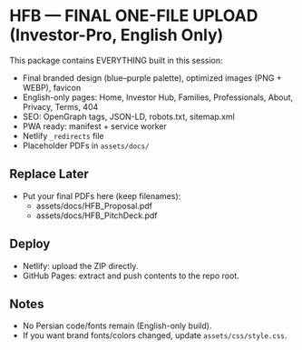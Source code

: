 # HFB — FINAL ONE-FILE UPLOAD (Investor-Pro, English Only)

This package contains EVERYTHING built in this session:
- Final branded design (blue–purple palette), optimized images (PNG + WEBP), favicon
- English-only pages: Home, Investor Hub, Families, Professionals, About, Privacy, Terms, 404
- SEO: OpenGraph tags, JSON-LD, robots.txt, sitemap.xml
- PWA ready: manifest + service worker
- Netlify `_redirects` file
- Placeholder PDFs in `assets/docs/`

## Replace Later
- Put your final PDFs here (keep filenames):
  - assets/docs/HFB_Proposal.pdf
  - assets/docs/HFB_PitchDeck.pdf

## Deploy
- Netlify: upload the ZIP directly.
- GitHub Pages: extract and push contents to the repo root.

## Notes
- No Persian code/fonts remain (English-only build).
- If you want brand fonts/colors changed, update `assets/css/style.css`.